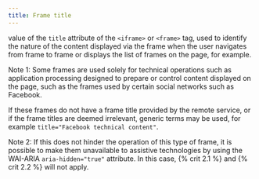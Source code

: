 ```yaml
---
title: Frame title
---
```


value of the `title` attribute of the `<iframe>` or `<frame>` tag, used to identify the nature of the content displayed via the frame when the user navigates from frame to frame or displays the list of frames on the page, for example.

Note 1: Some frames are used solely for technical operations such as application processing designed to prepare or control content displayed on the page, such as the frames used by certain social networks such as Facebook.

If these frames do not have a frame title provided by the remote service, or if the frame titles are deemed irrelevant, generic terms may be used, for example `title="Facebook technical content"`.

Note 2: If this does not hinder the operation of this type of frame, it is possible to make them unavailable to assistive technologies by using the WAI-ARIA `aria-hidden="true"` attribute. In this case, {% crit 2.1 %} and {% crit 2.2 %} will not apply.
